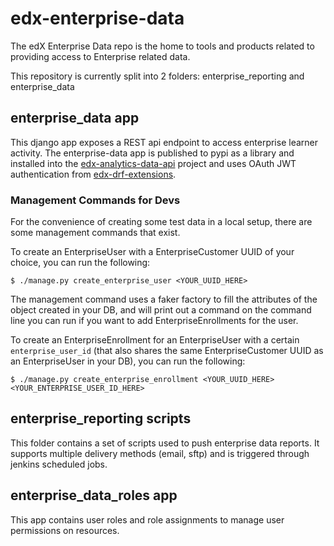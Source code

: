# edx-enterprise-data
The edX Enterprise Data repo is the home to tools and products related to providing access to Enterprise related data.

This repository is currently split into 2 folders: enterprise_reporting and enterprise_data

## enterprise_data app
This django app exposes a REST api endpoint to access enterprise learner activity. The enterprise-data app is published
to pypi as a library and installed into the [edx-analytics-data-api](https://github.com/edx/edx-analytics-data-api/) project
and uses OAuth JWT authentication from [edx-drf-extensions](https://github.com/edx/edx-drf-extensions/blob/4569b9bf7e54a917d4acdd545b10c058c960dd1a/edx_rest_framework_extensions/auth/jwt/authentication.py#L17).

### Management Commands for Devs

For the convenience of creating some test data in a local setup, there are some management commands that exist.

To create an EnterpriseUser with a EnterpriseCustomer UUID of your choice, you can run the following:

```
$ ./manage.py create_enterprise_user <YOUR_UUID_HERE>
```

The management command uses a faker factory to fill the attributes of the object created in your DB, and will print out a command on the command line you can run if you want to add EnterpriseEnrollments for the user.

To create an EnterpriseEnrollment for an EnterpriseUser with a certain `enterprise_user_id` (that also shares the same EnterpriseCustomer UUID as an EnterpriseUser in your DB), you can run the following:

```
$ ./manage.py create_enterprise_enrollment <YOUR_UUID_HERE> <YOUR_ENTERPRISE_USER_ID_HERE>
```

## enterprise_reporting scripts
This folder contains a set of scripts used to push enterprise data reports.
It supports multiple delivery methods (email, sftp) and is triggered through jenkins scheduled jobs.


## enterprise_data_roles app
This app contains user roles and role assignments to manage user permissions on resources.
